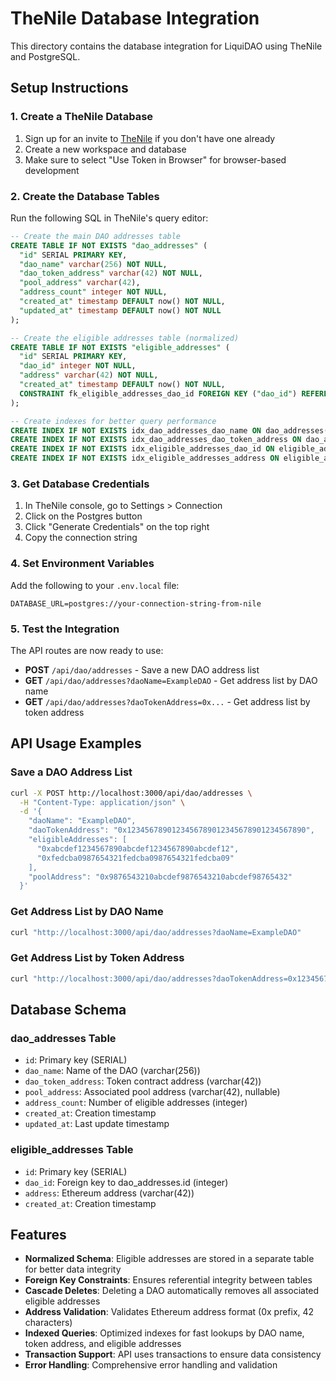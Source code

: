 # TheNile Database Integration

This directory contains the database integration for LiquiDAO using TheNile and PostgreSQL.

## Setup Instructions

### 1. Create a TheNile Database

1. Sign up for an invite to [TheNile](https://thenile.dev) if you don't have one already
2. Create a new workspace and database
3. Make sure to select "Use Token in Browser" for browser-based development

### 2. Create the Database Tables

Run the following SQL in TheNile's query editor:

```sql
-- Create the main DAO addresses table
CREATE TABLE IF NOT EXISTS "dao_addresses" (
  "id" SERIAL PRIMARY KEY,
  "dao_name" varchar(256) NOT NULL,
  "dao_token_address" varchar(42) NOT NULL,
  "pool_address" varchar(42),
  "address_count" integer NOT NULL,
  "created_at" timestamp DEFAULT now() NOT NULL,
  "updated_at" timestamp DEFAULT now() NOT NULL
);

-- Create the eligible addresses table (normalized)
CREATE TABLE IF NOT EXISTS "eligible_addresses" (
  "id" SERIAL PRIMARY KEY,
  "dao_id" integer NOT NULL,
  "address" varchar(42) NOT NULL,
  "created_at" timestamp DEFAULT now() NOT NULL,
  CONSTRAINT fk_eligible_addresses_dao_id FOREIGN KEY ("dao_id") REFERENCES "dao_addresses"("id") ON DELETE CASCADE
);

-- Create indexes for better query performance
CREATE INDEX IF NOT EXISTS idx_dao_addresses_dao_name ON dao_addresses(dao_name);
CREATE INDEX IF NOT EXISTS idx_dao_addresses_dao_token_address ON dao_addresses(dao_token_address);
CREATE INDEX IF NOT EXISTS idx_eligible_addresses_dao_id ON eligible_addresses(dao_id);
CREATE INDEX IF NOT EXISTS idx_eligible_addresses_address ON eligible_addresses(address);
```

### 3. Get Database Credentials

1. In TheNile console, go to Settings > Connection
2. Click on the Postgres button
3. Click "Generate Credentials" on the top right
4. Copy the connection string

### 4. Set Environment Variables

Add the following to your `.env.local` file:

```env
DATABASE_URL=postgres://your-connection-string-from-nile
```

### 5. Test the Integration

The API routes are now ready to use:

- **POST** `/api/dao/addresses` - Save a new DAO address list
- **GET** `/api/dao/addresses?daoName=ExampleDAO` - Get address list by DAO name
- **GET** `/api/dao/addresses?daoTokenAddress=0x...` - Get address list by token address

## API Usage Examples

### Save a DAO Address List

```bash
curl -X POST http://localhost:3000/api/dao/addresses \
  -H "Content-Type: application/json" \
  -d '{
    "daoName": "ExampleDAO",
    "daoTokenAddress": "0x1234567890123456789012345678901234567890",
    "eligibleAddresses": [
      "0xabcdef1234567890abcdef1234567890abcdef12",
      "0xfedcba0987654321fedcba0987654321fedcba09"
    ],
    "poolAddress": "0x9876543210abcdef9876543210abcdef98765432"
  }'
```

### Get Address List by DAO Name

```bash
curl "http://localhost:3000/api/dao/addresses?daoName=ExampleDAO"
```

### Get Address List by Token Address

```bash
curl "http://localhost:3000/api/dao/addresses?daoTokenAddress=0x1234567890123456789012345678901234567890"
```

## Database Schema

### dao_addresses Table

- `id`: Primary key (SERIAL)
- `dao_name`: Name of the DAO (varchar(256))
- `dao_token_address`: Token contract address (varchar(42))
- `pool_address`: Associated pool address (varchar(42), nullable)
- `address_count`: Number of eligible addresses (integer)
- `created_at`: Creation timestamp
- `updated_at`: Last update timestamp

### eligible_addresses Table

- `id`: Primary key (SERIAL)
- `dao_id`: Foreign key to dao_addresses.id (integer)
- `address`: Ethereum address (varchar(42))
- `created_at`: Creation timestamp

## Features

- **Normalized Schema**: Eligible addresses are stored in a separate table for better data integrity
- **Foreign Key Constraints**: Ensures referential integrity between tables
- **Cascade Deletes**: Deleting a DAO automatically removes all associated eligible addresses
- **Address Validation**: Validates Ethereum address format (0x prefix, 42 characters)
- **Indexed Queries**: Optimized indexes for fast lookups by DAO name, token address, and eligible addresses
- **Transaction Support**: API uses transactions to ensure data consistency
- **Error Handling**: Comprehensive error handling and validation

